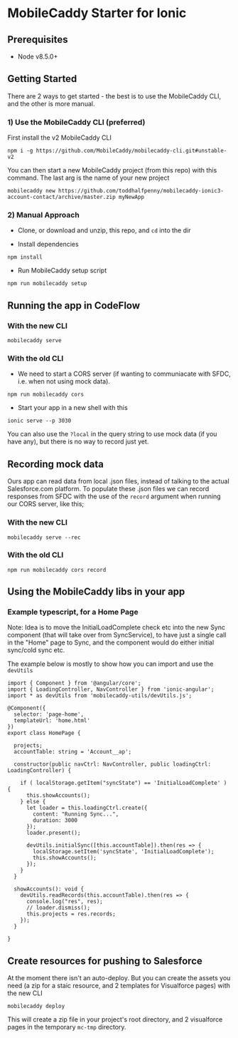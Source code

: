 # MobileCaddy Starter for Ionic

## Prerequisites

* Node v8.5.0+

## Getting Started

There are 2 ways to get started - the best is to use the MobileCaddy CLI, and the other is more manual.

### 1) Use the MobileCaddy CLI (preferred)

First install the v2 MobileCaddy CLI

```
npm i -g https://github.com/MobileCaddy/mobilecaddy-cli.git#unstable-v2
```

You can then start a new MobileCaddy project (from this repo) with this command. The last arg is the name of your new project

```
mobilecaddy new https://github.com/toddhalfpenny/mobilecaddy-ionic3-account-contact/archive/master.zip myNewApp
```

### 2) Manual Approach

* Clone, or download and unzip, this repo, and `cd` into the dir

* Install dependencies

```
npm install
```

* Run MobileCaddy setup script

```
npm run mobilecaddy setup
```

## Running the app in CodeFlow

### With the new CLI

```
mobilecaddy serve
```

### With the old CLI

* We need to start a CORS server (if wanting to communiacate with SFDC, i.e. when not using mock data).

```
npm run mobilecaddy cors
```

* Start your app in a new shell with this

```
ionic serve --p 3030
```

You can also use the `?local` in the query string to use mock data (if you have any), but there is no way to record just yet.

## Recording mock data

Ours app can read data from local .json files, instead of talking to the actual Salesforce.com platform. To populate these .json files we can record responses from SFDC with the use of the `record` argument when running our CORS server, like this;

### With the new CLI

```
mobilecaddy serve --rec
```

### With the old CLI

```
npm run mobilecaddy cors record
```

## Using the MobileCaddy libs in your app

### Example typescript, for a Home Page

Note: Idea is to move the InitialLoadComplete check etc into the new Sync component (that will take over from SyncService), to have just a single call in the "Home" page to Sync, and the component would do either initial sync/cold sync etc.

The example below is mostly to show how you can import and use the `devUtils`

```
import { Component } from '@angular/core';
import { LoadingController, NavController } from 'ionic-angular';
import * as devUtils from 'mobilecaddy-utils/devUtils.js';

@Component({
  selector: 'page-home',
  templateUrl: 'home.html'
})
export class HomePage {

  projects;
  accountTable: string = 'Account__ap';

  constructor(public navCtrl: NavController, public loadingCtrl: LoadingController) {

    if ( localStorage.getItem("syncState") == 'InitialLoadComplete' ) {
      this.showAccounts();
    } else {
      let loader = this.loadingCtrl.create({
        content: "Running Sync...",
        duration: 3000
      });
      loader.present();

      devUtils.initialSync([this.accountTable]).then(res => {
        localStorage.setItem('syncState', 'InitialLoadComplete');
        this.showAccounts();
      });
    }
  }

  showAccounts(): void {
    devUtils.readRecords(this.accountTable).then(res => {
      console.log("res", res);
      // loader.dismiss();
      this.projects = res.records;
    });
  }

}
```

## Create resources for pushing to Salesforce

At the moment there isn't an auto-deploy. But you can create the assets you need (a zip for a staic resource, and 2 templates for Visualforce pages) with the new CLI

```
mobilecaddy deploy
```

This will create a zip file in your project's root directory, and 2 visualforce pages in the temporary `mc-tmp` directory.
